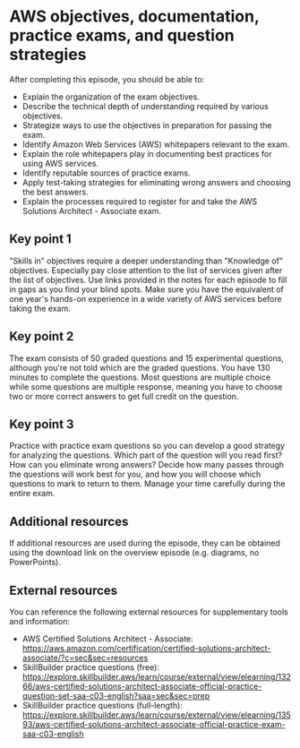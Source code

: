 # AWS objectives, documentation, practice exams, and question strategies

After completing this episode, you should be able to:

+ Explain the organization of the exam objectives.
+ Describe the technical depth of understanding required by various objectives.
+ Strategize ways to use the objectives in preparation for passing the exam.
+ Identify Amazon Web Services (AWS) whitepapers relevant to the exam.
+ Explain the role whitepapers play in documenting best practices for using AWS services.
+ Identify reputable sources of practice exams.
+ Apply test-taking strategies for eliminating wrong answers and choosing the best answers.
+ Explain the processes required to register for and take the AWS Solutions Architect - Associate exam.

## Key point 1

"Skills in" objectives require a deeper understanding than "Knowledge of" objectives. Especially pay close attention to the list of services given after the list of objectives. Use links provided in the notes for each episode to fill in gaps as you find your blind spots. Make sure you have the equivalent of one year's hands-on experience in a wide variety of AWS services before taking the exam.

## Key point 2

The exam consists of 50 graded questions and 15 experimental questions, although you're not told which are the graded questions. You have 130 minutes to complete the questions. Most questions are multiple choice while some questions are multiple response, meaning you have to choose two or more correct answers to get full credit on the question.

## Key point 3

Practice with practice exam questions so you can develop a good strategy for analyzing the questions. Which part of the question will you read first? How can you eliminate wrong answers? Decide how many passes through the questions will work best for you, and how you will choose which questions to mark to return to them. Manage your time carefully during the entire exam.

## Additional resources

If additional resources are used during the episode, they can be obtained using the download link on the overview episode (e.g. diagrams, no PowerPoints).

## External resources

You can reference the following external resources for supplementary tools and information:

+ AWS Certified Solutions Architect - Associate: <https://aws.amazon.com/certification/certified-solutions-architect-associate/?c=sec&sec=resources>
+ SkillBuilder practice questions (free): <https://explore.skillbuilder.aws/learn/course/external/view/elearning/13266/aws-certified-solutions-architect-associate-official-practice-question-set-saa-c03-english?saa=sec&sec=prep>
+ SkillBuilder practice questions (full-length): <https://explore.skillbuilder.aws/learn/course/external/view/elearning/13593/aws-certified-solutions-architect-associate-official-practice-exam-saa-c03-english>
